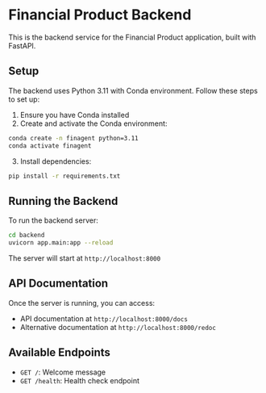 # Financial Product Backend

This is the backend service for the Financial Product application, built with FastAPI.

## Setup

The backend uses Python 3.11 with Conda environment. Follow these steps to set up:

1. Ensure you have Conda installed
2. Create and activate the Conda environment:
```bash
conda create -n finagent python=3.11
conda activate finagent
```

3. Install dependencies:
```bash
pip install -r requirements.txt
```

## Running the Backend

To run the backend server:

```bash
cd backend
uvicorn app.main:app --reload
```

The server will start at `http://localhost:8000`

## API Documentation

Once the server is running, you can access:
- API documentation at `http://localhost:8000/docs`
- Alternative documentation at `http://localhost:8000/redoc`

## Available Endpoints

- `GET /`: Welcome message
- `GET /health`: Health check endpoint 
